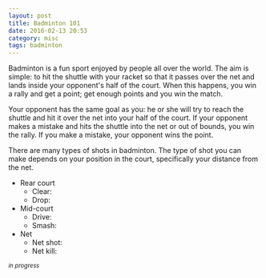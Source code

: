 ```yaml
---
layout: post
title: Badminton 101
date: 2016-02-13 20:53
category: misc
tags: badminton
---
```


Badminton is a fun sport enjoyed by people all over the world. The aim is simple: to hit the shuttle with your racket so that it passes over the net and lands inside your opponent's half of the court. When this happens, you win a rally and get a point; get enough points and you win the match.

Your opponent has the same goal as you: he or she will try to reach the shuttle and hit it over the net into your half of the court. If your opponent makes a mistake and hits the shuttle into the net or out of bounds, you win the rally. If you make a mistake, your opponent wins the point.

There are many types of shots in badminton. The type of shot you can make depends on your position in the court, specifically your distance from the net.

 - Rear court
     - Clear:
     - Drop:
 - Mid-court
     - Drive:
     - Smash:
 - Net
     - Net shot:
     - Net kill:

<small>_in progress_</small>
